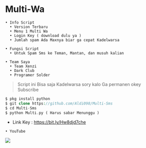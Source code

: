 # Multi-Wa
```
• Info Script
  • Version Terbaru
  • Menu 1 Multi Wa 
  • Login Key ( download dulu ya )
  • Jumlah spam Ada Maxnya biar ga cepat Kadelwarsa

• Fungsi Script
  • Untuk Spam Sms ke Teman, Mantan, dan musuh kalian

• Team Saya
  • Team Xenzi
  • Dark Club
  • Programer Solder
```
> Script ini Bisa saja Kadelwarsa sory kalo Ga permanen okey Subscribe

```php
$ pkg install python
$ git clone https://github.com/Aldi098/Multi-Sms
$ cd Multi-Sms
$ python Multi.py ( Harus sabar Menunggu )

```

- Link Key : https://bit.ly/Hw8djd7che

```
• YouTube
```
[![](https://img.shields.io/static/v1?logo=youtube&label=subscribe&message=Xenzi%20Gan'z&color=green)](https://youtube.com/channel/UClgRSMeKAeAViJgjwue4dyw)

